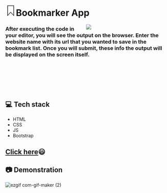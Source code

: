 # <img src="logo.svg" height="33px">Bookmarker App

<img align="right" width="50%" src="https://user-images.githubusercontent.com/65494453/216777371-8597bd93-5103-4848-bd66-cb690210be7f.png">

### After executing the code in your editor, you will see the output on the browser. Enter the website name with its url that you wanted to save in the bookmark list. Once you will submit, these info the output will be displayed on the screen itself.

<br><br><br><br><br>

##  💻 Tech stack
- HTML
- CSS
- JS
- Bootstrap

## [Click here](https://raw.githack.com/muskan467/Front-End-Projects/bookmark-app/Projects/Bookmarker_App/index.html)😃

## 📷 Demonstration

![ezgif com-gif-maker (2)](https://user-images.githubusercontent.com/65494453/216777115-e9ba6245-c963-457d-b89e-0b6c5e6ae389.gif)
